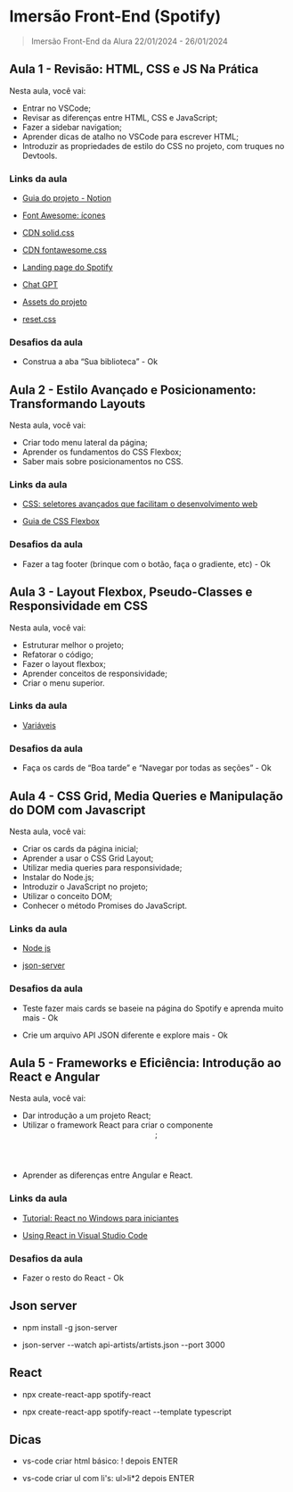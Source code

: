 # Imersão Front-End (Spotify)

> Imersão Front-End da Alura 22/01/2024 - 26/01/2024

## Aula 1 - Revisão: HTML, CSS e JS Na Prática

Nesta aula, você vai:

- Entrar no VSCode;
- Revisar as diferenças entre HTML, CSS e JavaScript;
- Fazer a sidebar navigation;
- Aprender dicas de atalho no VSCode para escrever HTML;
- Introduzir as propriedades de estilo do CSS no projeto, com truques no Devtools.

### Links da aula

- [Guia do projeto - Notion](https://grupoalura.notion.site/Imers-o-Front-End-Guia-de-Mergulho-53f23a8a959e43608524e08b22c585b9)

- [Font Awesome: ícones](https://fontawesome.com/icons)
- [CDN solid.css](https://use.fontawesome.com/releases/v5.15.4/css/solid.css)
- [CDN fontawesome.css](https://use.fontawesome.com/releases/v5.15.4/css/fontawesome.css)
- [Landing page do Spotify](https://open.spotify.com/intl-pt)
- [Chat GPT](https://chat.openai.com/)

- [Assets do projeto](https://github.com/mayaracardoso/spotify-imersao/tree/develop/src/assets)
- [reset.css](https://meyerweb.com/eric/tools/css/reset/reset.css)

### Desafios da aula

- Construa a aba “Sua biblioteca” - Ok

## Aula 2 - Estilo Avançado e Posicionamento: Transformando Layouts

Nesta aula, você vai:

- Criar todo menu lateral da página;
- Aprender os fundamentos do CSS Flexbox;
- Saber mais sobre posicionamentos no CSS.

### Links da aula

- [CSS: seletores avançados que facilitam o desenvolvimento web](https://www.alura.com.br/artigos/css-seletores-avancados-aplicacoes-web?_gl=1*1sot7lg*_ga*MTMzNDM2OTg0Ni4xNzA1OTMwNjYx*_ga_1EPWSW3PCS*MTcwNjAxNzEzMi4zLjEuMTcwNjAxNzI3Mi4wLjAuMA..*_fplc*Ulo4U0xQV0dZViUyQmliVTN6eWFGaDA1NUFGQjBKUUYlMkJWTGZZQXc2S3NJNXRJdWxDa1dmd0lySkdPJTJCaThWeTU5Q2NuQzhnYUJCbmMzNmNobmplenAlMkZuUmRrNWxaVW9tcmlhbFI0UHpBNnoySW1malYxclZCWDRiMlpka3V0d0ElM0QlM0Q.)

- [Guia de CSS Flexbox](https://www.alura.com.br/artigos/css-guia-do-flexbox?_gl=1*1o0pif0*_ga*MTMzNDM2OTg0Ni4xNzA1OTMwNjYx*_ga_1EPWSW3PCS*MTcwNjAxNzEzMi4zLjEuMTcwNjAxNzMxOC4wLjAuMA..*_fplc*Ulo4U0xQV0dZViUyQmliVTN6eWFGaDA1NUFGQjBKUUYlMkJWTGZZQXc2S3NJNXRJdWxDa1dmd0lySkdPJTJCaThWeTU5Q2NuQzhnYUJCbmMzNmNobmplenAlMkZuUmRrNWxaVW9tcmlhbFI0UHpBNnoySW1malYxclZCWDRiMlpka3V0d0ElM0QlM0Q.)

### Desafios da aula

- Fazer a tag footer (brinque com o botão, faça o gradiente, etc) - Ok

## Aula 3 - Layout Flexbox, Pseudo-Classes e Responsividade em CSS

Nesta aula, você vai:

- Estruturar melhor o projeto;
- Refatorar o código;
- Fazer o layout flexbox;
- Aprender conceitos de responsividade;
- Criar o menu superior.

### Links da aula

- [Variáveis](https://github.com/alura-cursos/spotify-imersao/blob/main/spotify-imersao/src/styles/vars.css)

### Desafios da aula

- Faça os cards de “Boa tarde” e “Navegar por todas as seções” - Ok

## Aula 4 - CSS Grid, Media Queries e Manipulação do DOM com Javascript

Nesta aula, você vai:

- Criar os cards da página inicial;
- Aprender a usar o CSS Grid Layout;
- Utilizar media queries para responsividade;
- Instalar do Node.js;
- Introduzir o JavaScript no projeto;
- Utilizar o conceito DOM;
- Conhecer o método Promises do JavaScript.

### Links da aula

- [Node js](https://nodejs.org/en/download)

- [json-server](https://www.npmjs.com/package/json-server)

### Desafios da aula

- Teste fazer mais cards se baseie na página do Spotify e aprenda muito mais - Ok

- Crie um arquivo API JSON diferente e explore mais - Ok

## Aula 5 - Frameworks e Eficiência: Introdução ao React e Angular

Nesta aula, você vai:

- Dar introdução a um projeto React;
- Utilizar o framework React para criar o componente <Header>;
- Aprender as diferenças entre Angular e React.

### Links da aula

- [Tutorial: React no Windows para iniciantes](https://learn.microsoft.com/pt-br/windows/dev-environment/javascript/react-beginners-tutorial)

- [Using React in Visual Studio Code](https://code.visualstudio.com/docs/nodejs/reactjs-tutorial)

### Desafios da aula

- Fazer o resto do React - Ok

## Json server

- npm install -g json-server

- json-server --watch api-artists/artists.json --port 3000

## React

- npx create-react-app spotify-react

- npx create-react-app spotify-react --template typescript

## Dicas

- vs-code criar html básico: ! depois ENTER

- vs-code criar ul com li's: ul>li*2 depois ENTER
